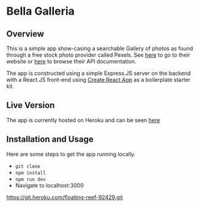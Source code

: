 # Bella Galleria

## Overview

This is a simple app show-casing a searchable Gallery of photos as found through a free stock photo provider called Pexels. See [here](https://www.pexels.com/) to go to their website or [here](https://www.pexels.com/api/) to browse their API documentation.

The app is constructed using a simple Express.JS server on the backend with a React.JS front-end using [Create React App](https://github.com/facebook/create-react-app) as a boilerplate starter kit.

## Live Version

The app is currently hosted on Heroku and can be seen [here](https://floating-reef-92429.herokuapp.com/)

## Installation and Usage

Here are some steps to get the app running locally.

- `git clone`
- `npm install`
- `npm run dev`
- Navigate to localhost:3000

https://git.heroku.com/floating-reef-92429.git
